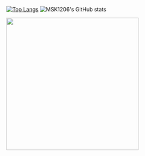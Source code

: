[![Top Langs](https://github-readme-stats.vercel.app/api/top-langs/?username=msk1206&theme=tokyonight)](https://github.com/msk1206/github-readme-stats)
![MSK1206's GitHub stats](https://github-readme-stats.vercel.app/api?username=msk1206&show_icons=true&theme=tokyonight)

<!--START_SECTION:lapras-card-->
<a href="https://lapras.com/public/msk1206" target="_blank" rel="noopener noreferrer"><img src="https://lapras-card-generator.vercel.app/api/svg?e=3.25&b=2.85&i=2.90&b1=%23232323&b2=%236d6d6d&i1=%23212121&i2=%23818181&l=en" width="350" ></a>
<!--END_SECTION:lapras-card-->
